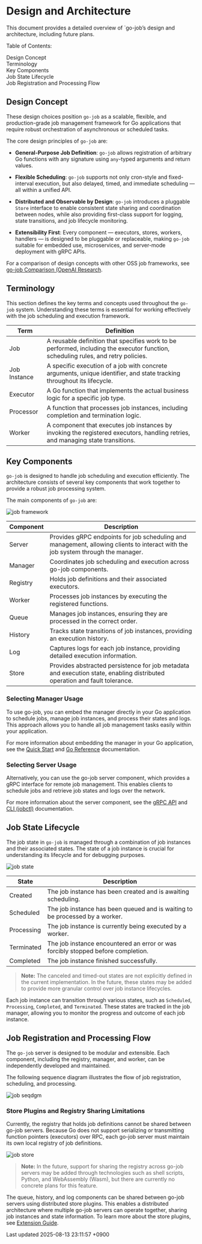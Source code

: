 <div id="header">

# Design and Architecture

</div>

<div id="content">

<div id="preamble">

<div class="sectionbody">

<div class="paragraph">

This document provides a detailed overview of \`go-job’s design and architecture, including future plans.

</div>

<div id="toc" class="toc">

<div id="toctitle" class="title">

Table of Contents:

</div>

- [Design Concept](#_design_concept)
- [Terminology](#_terminology)
- [Key Components](#_key_components)
- [Job State Lifecycle](#_job_state_lifecycle)
- [Job Registration and Processing Flow](#_job_registration_and_processing_flow)

</div>

</div>

</div>

<div class="sect1">

## Design Concept

<div class="sectionbody">

<div class="paragraph">

These design choices position `go-job` as a scalable, flexible, and production-grade job management framework for Go applications that require robust orchestration of asynchronous or scheduled tasks.

</div>

<div class="paragraph">

The core design principles of `go-job` are:

</div>

<div class="ulist">

- **General-Purpose Job Definition**: `go-job` allows registration of arbitrary Go functions with any signature using `any`-typed arguments and return values.

- **Flexible Scheduling**: `go-job` supports not only cron-style and fixed-interval execution, but also delayed, timed, and immediate scheduling — all within a unified API.

- **Distributed and Observable by Design**: `go-job` introduces a pluggable `Store` interface to enable consistent state sharing and coordination between nodes, while also providing first-class support for logging, state transitions, and job lifecycle monitoring.

- **Extensibility First**: Every component — executors, stores, workers, handlers — is designed to be pluggable or replaceable, making `go-job` suitable for embedded use, microservices, and server-mode deployment with gRPC APIs.

</div>

<div class="paragraph">

For a comparison of design concepts with other OSS job frameworks, see [go-job Comparison (OpenAI Research](https://github.com/cybergarage/go-job/blob/main/doc/design-comparison.md).

</div>

</div>

</div>

<div class="sect1">

## Terminology

<div class="sectionbody">

<div class="paragraph">

This section defines the key terms and concepts used throughout the `go-job` system. Understanding these terms is essential for working effectively with the job scheduling and execution framework.

</div>

| Term | Definition |
|----|----|
| Job | A reusable definition that specifies work to be performed, including the executor function, scheduling rules, and retry policies. |
| Job Instance | A specific execution of a job with concrete arguments, unique identifier, and state tracking throughout its lifecycle. |
| Executor | A Go function that implements the actual business logic for a specific job type. |
| Processor | A function that processes job instances, including completion and termination logic. |
| Worker | A component that executes job instances by invoking the registered executors, handling retries, and managing state transitions. |

</div>

</div>

<div class="sect1">

## Key Components

<div class="sectionbody">

<div class="paragraph">

`go-job` is designed to handle job scheduling and execution efficiently. The architecture consists of several key components that work together to provide a robust job processing system.

</div>

<div class="paragraph">

The main components of `go-job` are:

</div>

<div class="imageblock">

<div class="content">

![job framework](img/job-framework.png)

</div>

</div>

| Component | Description |
|----|----|
| Server | Provides gRPC endpoints for job scheduling and management, allowing clients to interact with the job system through the manager. |
| Manager | Coordinates job scheduling and execution across go-job components. |
| Registry | Holds job definitions and their associated executors. |
| Worker | Processes job instances by executing the registered functions. |
| Queue | Manages job instances, ensuring they are processed in the correct order. |
| History | Tracks state transitions of job instances, providing an execution history. |
| Log | Captures logs for each job instance, providing detailed execution information. |
| Store | Provides abstracted persistence for job metadata and execution state, enabling distributed operation and fault tolerance. |

<div class="sect2">

### Selecting Manager Usage

<div class="paragraph">

To use go-job, you can embed the manager directly in your Go application to schedule jobs, manage job instances, and process their states and logs. This approach allows you to handle all job management tasks easily within your application.

</div>

<div class="paragraph">

For more information about embedding the manager in your Go application, see the [Quick Start](quick-start.md) and [Go Reference](https://pkg.go.dev/github.com/cybergarage/go-job) documentation.

</div>

</div>

<div class="sect2">

### Selecting Server Usage

<div class="paragraph">

Alternatively, you can use the go-job server component, which provides a gRPC interface for remote job management. This enables clients to schedule jobs and retrieve job states and logs over the network.

</div>

<div class="paragraph">

For more information about the server component, see the [gRPC API](grpc-api.md) and [CLI (jobctl)](cmd/cli/jobctl.md) documentation.

</div>

</div>

</div>

</div>

<div class="sect1">

## Job State Lifecycle

<div class="sectionbody">

<div class="paragraph">

The job state in `go-job` is managed through a combination of job instances and their associated states. The state of a job instance is crucial for understanding its lifecycle and for debugging purposes.

</div>

<div class="imageblock">

<div class="content">

![job state](img/job-state.png)

</div>

</div>

| State | Description |
|----|----|
| Created | The job instance has been created and is awaiting scheduling. |
| Scheduled | The job instance has been queued and is waiting to be processed by a worker. |
| Processing | The job instance is currently being executed by a worker. |
| Terminated | The job instance encountered an error or was forcibly stopped before completion. |
| Completed | The job instance finished successfully. |

<div class="quoteblock">

> <div class="paragraph">
>
> **Note:** The canceled and timed-out states are not explicitly defined in the current implementation. In the future, these states may be added to provide more granular control over job instance lifecycles.
>
> </div>

</div>

<div class="paragraph">

Each job instance can transition through various states, such as `Scheduled`, `Processing`, `Completed`, and `Terminated`. These states are tracked in the job manager, allowing you to monitor the progress and outcome of each job instance.

</div>

</div>

</div>

<div class="sect1">

## Job Registration and Processing Flow

<div class="sectionbody">

<div class="paragraph">

The `go-job` server is designed to be modular and extensible. Each component, including the registry, manager, and worker, can be independently developed and maintained.

</div>

<div class="paragraph">

The following sequence diagram illustrates the flow of job registration, scheduling, and processing.

</div>

<div class="imageblock">

<div class="content">

![job seqdgm](img/job-seqdgm.png)

</div>

</div>

<div class="sect2">

### Store Plugins and Registry Sharing Limitations

<div class="paragraph">

Currently, the registry that holds job definitions cannot be shared between go-job servers. Because Go does not support serializing or transmitting function pointers (executors) over RPC, each go-job server must maintain its own local registry of job definitions.

</div>

<div class="imageblock">

<div class="content">

![job store](img/job-store.png)

</div>

</div>

<div class="quoteblock">

> <div class="paragraph">
>
> **Note:** In the future, support for sharing the registry across go-job servers may be added through technologies such as shell scripts, Python, and WebAssembly (Wasm), but there are currently no concrete plans for this feature.
>
> </div>

</div>

<div class="paragraph">

The queue, history, and log components can be shared between go-job servers using distributed store plugins. This enables a distributed architecture where multiple go-job servers can operate together, sharing job instances and state information. To learn more about the store plugins, see [Extension Guide](extension-guide.md).

</div>

</div>

</div>

</div>

</div>

<div id="footer">

<div id="footer-text">

Last updated 2025-08-13 23:11:57 +0900

</div>

</div>
